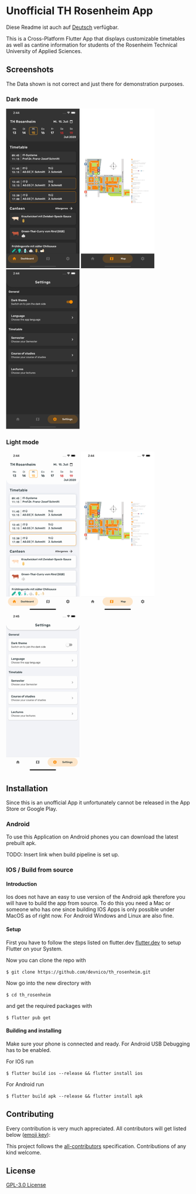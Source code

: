 # Unofficial TH Rosenheim App

Diese Readme ist auch auf [Deutsch](README_DE.md) verfügbar.

This is a Cross-Platform Flutter App that displays customizable timetables as well as cantine information for students of the Rosenheim Technical University of Applied Sciences.

## Screenshots

The Data shown is not correct and just there for demonstration purposes.

### Dark mode

<p float="left">
<img src="readme/dashboard_en_dark.png" width="200px" />
<img src="readme/map_en_dark.png" width="200px" />
<img src="readme/settings_en_dark.png" width="200px" />
</p>

### Light mode

<p float="left">
<img src="readme/dashboard_en_light.png" width="200px" />
<img src="readme/map_en_light.png" width="200px" />
<img src="readme/settings_en_light.png" width="200px" />
</p>


## Installation

Since this is an unofficial App it unfortunately cannot be released in the App Store or Google Play.

### Android

To use this Application on Android phones you can download the latest prebuilt apk.

TODO: Insert link when build pipeline is set up.

### IOS / Build from source

#### Introduction

Ios does not have an easy to use version of the Android apk therefore you will have to build the app from source. To do this you need a Mac or someone who has one since building IOS Apps is only possible under MacOS as of right now. For Android Windows and Linux are also fine.


#### Setup

First you have to follow the steps listed on flutter.dev [flutter.dev](https://flutter.dev/docs/get-started/) to setup Flutter on your System.

Now you can clone the repo with

`$ git clone https://github.com/devnico/th_rosenheim.git`

Now go into the new directory with

`$ cd th_rosenheim`

and get the required packages with

`$ flutter pub get`

#### Building and installing

Make sure your phone is connected and ready. For Android USB Debugging has to be enabled.

For IOS run

`$ flutter build ios --release && flutter install ios`

For Android run

`$ flutter build apk --release && flutter install apk`

## Contributing

Every contribution is very much appreciated. All contributors will get listed below ([emoji key](https://allcontributors.org/docs/en/emoji-key)):

<!-- ALL-CONTRIBUTORS-LIST:START - Do not remove or modify this section -->
<!-- prettier-ignore-start -->
<!-- markdownlint-disable -->


<!-- markdownlint-enable -->
<!-- prettier-ignore-end -->
<!-- ALL-CONTRIBUTORS-LIST:END -->

This project follows the [all-contributors](https://allcontributors.org/docs/en/overview) specification. Contributions of any kind welcome.

## License

[GPL-3.0 License](LICENSE.md)